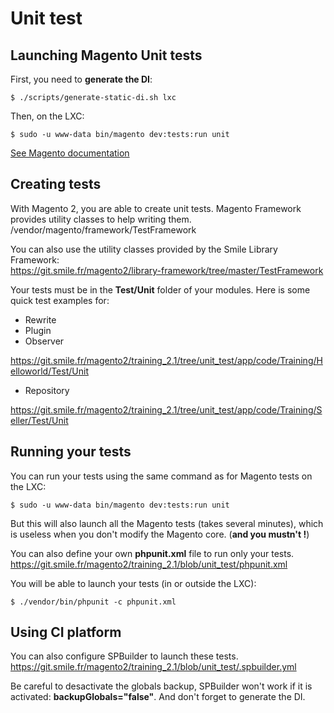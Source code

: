 # Unit test

## Launching Magento Unit tests

First, you need to **generate the DI**:

```
$ ./scripts/generate-static-di.sh lxc
```

Then, on the LXC:

```
$ sudo -u www-data bin/magento dev:tests:run unit
```

[See Magento documentation](http://devdocs.magento.com/guides/v2.0/config-guide/cli/config-cli-subcommands-test.html)

## Creating tests

With Magento 2, you are able to create unit tests. Magento Framework provides utility classes to help writing them.  
/vendor/magento/framework/TestFramework

You can also use the utility classes provided by the Smile Library Framework:  
https://git.smile.fr/magento2/library-framework/tree/master/TestFramework

Your tests must be in the **Test/Unit** folder of your modules.
Here is some quick test examples for:

- Rewrite
- Plugin
- Observer

https://git.smile.fr/magento2/training_2.1/tree/unit_test/app/code/Training/Helloworld/Test/Unit

- Repository

https://git.smile.fr/magento2/training_2.1/tree/unit_test/app/code/Training/Seller/Test/Unit

## Running your tests

You can run your tests using the same command as for Magento tests on the LXC:

```
$ sudo -u www-data bin/magento dev:tests:run unit
```

But this will also launch all the Magento tests (takes several minutes), which is useless when you don't modify the Magento core. (**and you mustn't !**)

You can also define your own **phpunit.xml** file to run only your tests.
https://git.smile.fr/magento2/training_2.1/blob/unit_test/phpunit.xml

You will be able to launch your tests (in or outside the LXC):

```
$ ./vendor/bin/phpunit -c phpunit.xml
```

## Using CI platform

You can also configure SPBuilder to launch these tests.
https://git.smile.fr/magento2/training_2.1/blob/unit_test/.spbuilder.yml

Be careful to desactivate the globals backup, SPBuilder won't work if it is activated: **backupGlobals="false"**. And don't forget to generate the DI.
